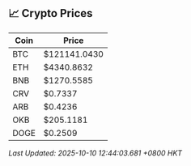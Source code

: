 ## 📈 Crypto Prices

| Coin | Price |
| ---- | ----- |
| BTC | $121141.0430 |
| ETH | $4340.8632 |
| BNB | $1270.5585 |
| CRV | $0.7337 |
| ARB | $0.4236 |
| OKB | $205.1181 |
| DOGE | $0.2509 |

_Last Updated: 2025-10-10 12:44:03.681 +0800 HKT_